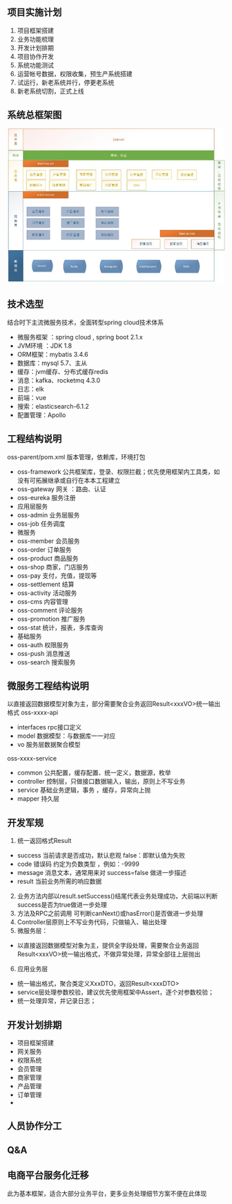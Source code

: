 ## 项目实施计划
1. 项目框架搭建
2. 业务功能梳理
3. 开发计划排期
4. 项目协作开发
5. 系统功能测试
6. 运营帐号数据，权限收集，预生产系统搭建
7. 试运行，新老系统并行，停更老系统
8. 新老系统切割，正式上线

## 系统总框架图
![系统总框架图](https://github.com/jee4a/oss-parent/raw/master/doc/oss.jpg)

## 技术选型
结合时下主流微服务技术，全面转型spring cloud技术体系
- 微服务框架 ：spring cloud , spring boot 2.1.x
- JVM环境 ：JDK 1.8
- ORM框架：mybatis 3.4.6
- 数据库：mysql 5.7、主从
- 缓存：jvm缓存、分布式缓存redis
- 消息：kafka、rocketmq 4.3.0
- 日志：elk
- 前端：vue
- 搜索：elasticsearch-6.1.2
- 配置管理：Apollo

## 工程结构说明
oss-parent/pom.xml 版本管理，依赖库，环境打包
- oss-framework 公共框架库，登录、权限拦截；优先使用框架内工具类，如没有可拓展继承或自行在本本工程建立
- oss-gateway 网关 ：路由、认证
- oss-eureka 服务注册 	
- 应用层服务
- oss-admin 业务层服务 
- oss-job 任务调度 	
- 微服务	
- oss-member 会员服务 	
- oss-order 订单服务
- oss-product 商品服务 	
- oss-shop 商家，门店服务 	
- oss-pay 支付，充值，提现等	
- oss-settlement 结算	
- oss-activity 活动服务 	
- oss-cms 内容管理 	
- oss-comment 评论服务 	
- oss-promotion 推广服务 	
- oss-stat 统计，报表，多库查询 		
- 基础服务
- oss-auth 权限服务 
- oss-push 消息推送 	
- oss-search 搜索服务 	


## 微服务工程结构说明
以直接返回数据模型对象为主，部分需要聚合业务返回Result&lt;xxxVO&gt;统一输出格式
oss-xxxx-api
- interfaces rpc接口定义
- model 数据模型：与数据库一一对应
- vo 服务层数据聚合模型
	
oss-xxxx-service
- common 公共配置，缓存配置、统一定义，数据源，枚举
- controller 控制层，只做接口数据输入，输出，原则上不写业务
- service 基础业务逻辑，事务 ，缓存，异常向上抛
- mapper 持久层
	
	
## 开发军规
1. 统一返回格式Result
 * success 当前请求是否成功，默认悲观 false：即默认值为失败
 * code 错误码 约定为负数类型 ，例如：-9999
 * message 消息文本，通常用来对 success=false 做进一步描述
 * result 当前业务所需的响应数据
2. 业务方法内部以result.setSuccess()结尾代表业务处理成功，大前端以判断success是否为true做进一步处理
3. 方法及RPC之前调用 可判断canNext()或hasError()是否做进一步处理
4. Controller层原则上不写业务代码，只做输入、输出处理
5. 微服务层：
 * 以直接返回数据模型对象为主，提供全字段处理，需要聚合业务返回Result&lt;xxxVO&gt;统一输出格式，不做异常处理，异常全部往上层抛出
6. 应用业务层
 * 统一输出格式，聚合类定义XxxDTO，返回Result&lt;xxxDTO&gt;
 * service层处理参数校验，建议优先使用框架中Assert，逐个对参数校验；
 * 统一处理异常，并记录日志；


## 开发计划排期
- 项目框架搭建
- 网关服务
- 权限系统
- 会员管理
- 商家管理
- 产品管理
- 订单管理
-

## 人员协作分工

## Q&A

## 电商平台服务化迁移   
此为基本框架，适合大部分业务平台，更多业务处理细节方案不便在此体现



